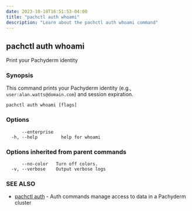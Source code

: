 ```yaml
---
date: 2023-10-18T16:51:53-04:00
title: "pachctl auth whoami"
description: "Learn about the pachctl auth whoami command"
---
```


## pachctl auth whoami

Print your Pachyderm identity

### Synopsis

This command prints your Pachyderm identity (e.g., `user:alan.watts@domain.com`) and session expiration.

```
pachctl auth whoami [flags]
```

### Options

```
      --enterprise   
  -h, --help         help for whoami
```

### Options inherited from parent commands

```
      --no-color   Turn off colors.
  -v, --verbose    Output verbose logs
```

### SEE ALSO

* [pachctl auth](../pachctl_auth)	 - Auth commands manage access to data in a Pachyderm cluster

